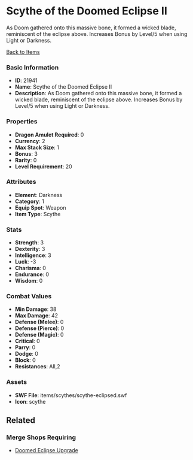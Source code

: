 # Scythe of the Doomed Eclipse II

As Doom gathered onto this massive bone, it formed a wicked blade, reminiscent of the eclipse above. Increases Bonus by Level/5 when using Light or Darkness. 

[Back to Items](../items.md)

### Basic Information

- **ID**: 21941
- **Name**: Scythe of the Doomed Eclipse II
- **Description**: As Doom gathered onto this massive bone, it formed a wicked blade, reminiscent of the eclipse above. Increases Bonus by Level/5 when using Light or Darkness. 

### Properties

- **Dragon Amulet Required**: 0
- **Currency**: 2
- **Max Stack Size**: 1
- **Bonus**: 3
- **Rarity**: 0
- **Level Requirement**: 20

### Attributes

- **Element**: Darkness
- **Category**: 1
- **Equip Spot**: Weapon
- **Item Type**: Scythe

### Stats

- **Strength**: 3
- **Dexterity**: 3
- **Intelligence**: 3
- **Luck**: -3
- **Charisma**: 0
- **Endurance**: 0
- **Wisdom**: 0

### Combat Values

- **Min Damage**: 38
- **Max Damage**: 42
- **Defense (Melee)**: 0
- **Defense (Pierce)**: 0
- **Defense (Magic)**: 0
- **Critical**: 0
- **Parry**: 0
- **Dodge**: 0
- **Block**: 0
- **Resistances**: All,2

### Assets

- **SWF File**: items/scythes/scythe-eclipsed.swf
- **Icon**: scythe

## Related

### Merge Shops Requiring

- [Doomed Eclipse Upgrade](../merge-shops/417-doomed-eclipse-upgrade.md)

